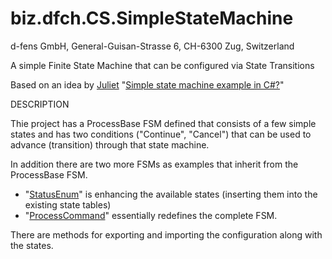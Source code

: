 biz.dfch.CS.SimpleStateMachine
==============================

d-fens GmbH, General-Guisan-Strasse 6, CH-6300 Zug, Switzerland

A simple Finite State Machine that can be configured via State Transitions

Based on an idea by [Juliet](http://stackoverflow.com/users/40516/juliet) "[Simple state machine example in C#?](http://stackoverflow.com/questions/5923767/simple-state-machine-example-in-c)"

DESCRIPTION

Thie project has a ProcessBase FSM defined that consists of a few simple states and has two conditions ("Continue", "Cancel") that can be used to advance (transition) through that state machine.

In addition there are two more FSMs as examples that inherit from the ProcessBase FSM.
* "[StatusEnum](./SimpleStateMachine/StatusEnum.cs)" is enhancing the available states (inserting them into the existing state tables)
* "[ProcessCommand](./SimpleStateMachine/ProcessCommand.cs)" essentially redefines the complete FSM.

There are methods for exporting and importing the configuration along with the states.
